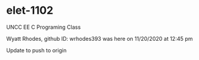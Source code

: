 # elet-1102
UNCC EE C Programing Class

Wyatt Rhodes, github ID: wrhodes393 was here on 11/20/2020 at 12:45 pm

Update to push to origin